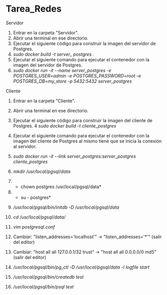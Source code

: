# Tarea_Redes

Servidor

1. Entrar en la carpeta "Servidor".
2. Abrir una terminal en ese directorio.
3. Ejecutar el siguiente código para construir la imagen del servidor de Postgres.  
4. *sudo docker build -t server_ postgres .*
5. Ejecutar el siguiente comando para ejecutar el contenedor con la imagen del servidor de Postgres.
6. *sudo docker run -it --name server_postgres -e POSTGRES_USER=admin -e POSTGRES_PASSWORD=root -e POSTGRES_DB=my_store -p 5432:5432 server_postgres*

Cliente
1. Entrar en la carpeta "Cliente".
2. Abrir una terminal en ese directorio.
3. Ejecutar el siguiente código para construir la imagen del cliente de Postgres.
4  *sudo docker build -t cliente_postgres*
5. Ejecutar el siguiente comando para ejecutar el contenedor con la imagen del cliente de Postgres al mismo tiene que se inicia la conexión al servidor.
6. *sudo docker run -it --link server_postgres:server_postgres cliente_postgres*



1. *mkdir /usr/local/pgsql/data*
2. *   chown postgres /usr/local/pgsql/data*
3. *   su - postgres*
4. */usr/local/pgsql/bin/initdb -D /usr/local/pgsql/data*
5. *cd /usr/local/pgsql/data/*
6. *vim postgresql.conf*
7. Cambiar: "listen_addresses='localhost'" -> "listen_addresses='*'" (salir del editor)
8. Cambiar: "host all  all    127.0.0.1/32  trust" -> "host all  all    0.0.0.0/0  md5" (salir del editor)
6. */usr/local/pgsql/bin/pg_ctl -D /usr/local/pgsql/data -l logfile start*
7. */usr/local/pgsql/bin/createdb test*
8. */usr/local/pgsql/bin/psql test*

